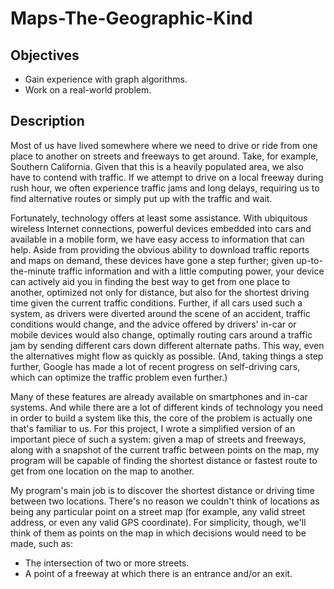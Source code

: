 # Maps-The-Geographic-Kind


## Objectives

* Gain experience with graph algorithms.
* Work on a real-world problem.

## Description

Most of us have lived somewhere where we need to drive or ride from one place to another on streets and freeways to get around. Take, for example, Southern California. Given that this is a heavily populated area, we also have to contend with traffic. If we attempt to drive on a local freeway during rush hour, we often experience traffic jams and long delays, requiring us to find alternative routes or simply put up with the traffic and wait.

Fortunately, technology offers at least some assistance. With ubiquitous wireless Internet connections, powerful devices embedded into cars and available in a mobile form, we have easy access to information that can help. Aside from providing the obvious ability to download traffic reports and maps on demand, these devices have gone a step further; given up-to-the-minute traffic information and with a little computing power, your device can actively aid you in finding the best way to get from one place to another, optimized not only for distance, but also for the shortest driving time given the current traffic conditions. Further, if all cars used such a system, as drivers were diverted around the scene of an accident, traffic conditions would change, and the advice offered by drivers' in-car or mobile devices would also change, optimally routing cars around a traffic jam by sending different cars down different alternate paths. This way, even the alternatives might flow as quickly as possible. (And, taking things a step further, Google has made a lot of recent progress on self-driving cars, which can optimize the traffic problem even further.)

Many of these features are already available on smartphones and in-car systems. And while there are a lot of different kinds of technology you need in order to build a system like this, the core of the problem is actually one that's familiar to us. For this project, I wrote a simplified version of an important piece of such a system: given a map of streets and freeways, along with a snapshot of the current traffic between points on the map, my program will be capable of finding the shortest distance or fastest route to get from one location on the map to another.

My program's main job is to discover the shortest distance or driving time between two locations. There's
no reason we couldn't think of locations as being any particular point on a street map (for example, any
valid street address, or even any valid GPS coordinate). For simplicity, though, we'll think of them as points
on the map in which decisions would need to be made, such as:

* The intersection of two or more streets.
* A point of a freeway at which there is an entrance and/or an exit.
